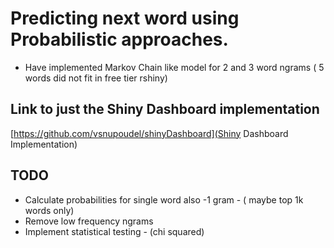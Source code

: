 # Predicting next word using Probabilistic approaches.
- Have  implemented Markov Chain like model for 2 and 3 word ngrams ( 5 words did not fit in free tier rshiny)

## Link to just the Shiny Dashboard implementation
[https://github.com/vsnupoudel/shinyDashboard](Shiny Dashboard Implementation)

## TODO
- Calculate probabilities for single word also -1 gram - ( maybe top 1k words only)
- Remove low frequency ngrams
- Implement statistical testing - (chi squared)

